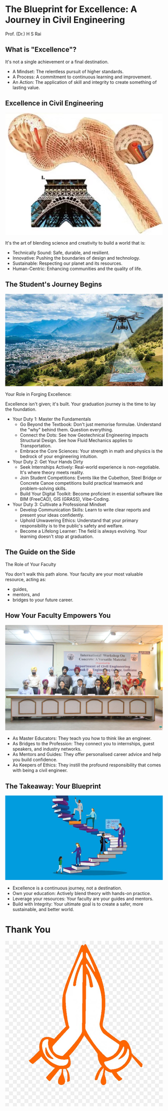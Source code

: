 # The Blueprint for Excellence: A Journey in Civil Engineering

Prof. (Dr.) H S Rai

## What is "Excellence"?
It's not a single achievement or a final destination.

- A Mindset: The relentless pursuit of higher standards.
- A Process: A commitment to continuous learning and improvement.
- An Action: The application of skill and integrity to create something of lasting value.

## Excellence in Civil Engineering

![Thigh Bone Eiffel](./assets/ThighEiffel.png)

It's the art of blending science and creativity to build a world that is:

- Technically Sound: Safe, durable, and resilient.
- Innovative: Pushing the boundaries of design and technology.
- Sustainable: Respecting our planet and its resources.
- Human-Centric: Enhancing communities and the quality of life.

## The Student's Journey Begins


![DroneSurvey](./assets/drone-survey.jpg)

Your Role in Forging Excellence:

Excellence isn't given; it's built. Your graduation journey is the time to lay the foundation.

- Your Duty 1: Master the Fundamentals
    - Go Beyond the Textbook: Don't just memorise formulae. Understand the "why" behind them. Question everything.
    - Connect the Dots: See how Geotechnical Engineering impacts Structural Design. See how Fluid Mechanics applies to Transportation.
    - Embrace the Core Sciences: Your strength in math and physics is the bedrock of your engineering intuition.
- Your Duty 2: Get Your Hands Dirty
    - Seek Internships Actively: Real-world experience is non-negotiable. It's where theory meets reality.
    - Join Student Competitions: Events like the Cubethon, Steel Bridge or Concrete Canoe competitions build practical teamwork and problem-solving skills.
    - Build Your Digital Toolkit: Become proficient in essential software like BIM (FreeCAD), GIS (GRASS), Vibe-Coding.
- Your Duty 3: Cultivate a Professional Mindset
    - Develop Communication Skills: Learn to write clear reports and present your ideas confidently.
    - Uphold Unwavering Ethics: Understand that your primary responsibility is to the public's safety and welfare.
    - Become a Lifelong Learner: The field is always evolving. Your learning doesn't stop at graduation.

## The Guide on the Side
The Role of Your Faculty

You don't walk this path alone. Your faculty are your most valuable resource, acting as:
- guides, 
- mentors, and 
- bridges to your future career.

## How Your Faculty Empowers You

![Faculty](./assets/faculty.jpg)

- As Master Educators: They teach you how to think like an engineer.
- As Bridges to the Profession: They connect you to internships, guest speakers, and industry networks.
- As Mentors and Guides: They offer personalised career advice and help you build confidence.
- As Keepers of Ethics: They instill the profound responsibility that comes with being a civil engineer.

## The Takeaway: Your Blueprint

![LifeLongLearning](./assets/lll.jpeg)

- Excellence is a continuous journey, not a destination.
- Own your education: Actively blend theory with hands-on practice.
- Leverage your resources: Your faculty are your guides and mentors.
- Build with Integrity: Your ultimate goal is to create a safer, more sustainable, and better world.

# Thank You

![Thanks](./assets/thanks.jpg)
